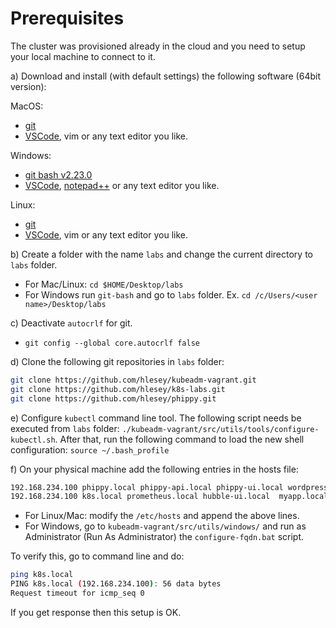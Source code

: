 # Prerequisites

The cluster was provisioned already in the cloud and you need to
setup your local machine to connect to it.

a) Download and install (with default settings) the following software (64bit
version):

MacOS:

- [git](https://git-scm.com/book/en/v2/Getting-Started-Installing-Git)
- [VSCode](https://code.visualstudio.com/download), vim or any text editor you
  like.

Windows:

- [git bash
  v2.23.0](https://github.com/git-for-windows/git/releases/download/v2.23.0.windows.1/Git-2.23.0-64-bit.exe)
- [VSCode](https://code.visualstudio.com/download),
  [notepad++](https://notepad-plus-plus.org/download) or any text editor you
  like.

Linux:

- [git](https://git-scm.com/book/en/v2/Getting-Started-Installing-Git)
- [VSCode](https://code.visualstudio.com/download), vim or any text editor you
  like.

b) Create a folder with the name `labs` and change the current directory to `labs` folder.

- For Mac/Linux: `cd $HOME/Desktop/labs`
- For Windows run `git-bash` and go to `labs` folder. Ex. `cd /c/Users/<user
  name>/Desktop/labs`

c) Deactivate `autocrlf` for git.

- `git config --global core.autocrlf false`

d) Clone the following git repositories in `labs` folder:

```bash
git clone https://github.com/hlesey/kubeadm-vagrant.git
git clone https://github.com/hlesey/k8s-labs.git
git clone https://github.com/hlesey/phippy.git
```

e) Configure `kubectl` command line tool. The following script needs be executed from `labs` folder:
`./kubeadm-vagrant/src/utils/tools/configure-kubectl.sh`.
After that, run the following command to load the new shell configuration: `source ~/.bash_profile`


f) On your physical machine add the following entries in the hosts file:

```bash
192.168.234.100 phippy.local phippy-api.local phippy-ui.local wordpress.local
192.168.234.100 k8s.local prometheus.local hubble-ui.local  myapp.local 
```

- For Linux/Mac: modify the `/etc/hosts` and append the above lines.
- For Windows, go to `kubeadm-vagrant/src/utils/windows/` and run as Administrator (Run
  As Administrator) the `configure-fqdn.bat` script.

To verify this, go to command line and do:

```bash
ping k8s.local
PING k8s.local (192.168.234.100): 56 data bytes
Request timeout for icmp_seq 0
```

If you get response then this setup is OK.
